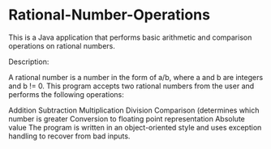 # Rational-Number-Operations
This is a Java application that performs basic arithmetic and comparison operations on rational numbers.

Description:

A rational number is a number in the form of a/b, where a and b are integers and b != 0. This program accepts two rational numbers from the user and performs the following operations:

Addition
Subtraction
Multiplication
Division
Comparison (determines which number is greater
Conversion to floating point representation
Absolute value
The program is written in an object-oriented style and uses exception handling to recover from bad inputs.
